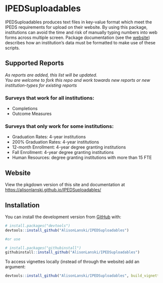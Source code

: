 
<!-- README.md is generated from README.Rmd. Please edit that file -->

# IPEDSuploadables

<!-- badges: start -->

<!-- badges: end -->

IPEDSuploadables produces text files in key-value format which meet the
IPEDS requirements for upload on their website. By using this package,
institutions can avoid the time and risk of manually typing numbers into
web forms across multiple screen. Package documentation (see the
[website](https://alisonlanski.github.io/IPEDSuploadables/)) describes
how an institution’s data must be formatted to make use of these
scripts.

## Supported Reports

*As reports are added, this list will be updated.  
You are welcome to fork this repo and work towards new reports or new
institution-types for existing reports*

### Surveys that work for all institutions:

  - Completions
  - Outcome Measures

### Surveys that only work for some institutions:

  - Graduation Rates: 4-year institutions
  - 200% Graduation Rates: 4-year institutions
  - 12-month Enrollment: 4-year degree granting institutions
  - Fall Enrollment: 4-year degree granting institutions
  - Human Resources: degree granting institutions with more than 15 FTE

## Website

View the pkgdown version of this site and documentation at
<https://alisonlanski.github.io/IPEDSuploadables/>

## Installation

You can install the development version from
[GitHub](https://github.com/AlisonLanski/IPEDSuploadables) with:

``` r
# install.packages("devtools")
devtools::install_github("AlisonLanski/IPEDSuploadables")

#or use

# install.packages("githubinstall")
githubinstall::install_github("AlisonLanski/IPEDSuploadables")
```

To access vignettes locally (instead of through the website) add an
argument:

``` r
devtools::install_github("AlisonLanski/IPEDSuploadables", build_vignettes = TRUE)
```
